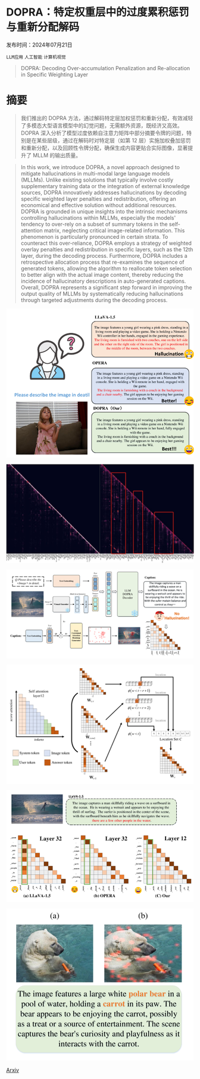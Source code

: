 # DOPRA：特定权重层中的过度累积惩罚与重新分配解码

发布时间：2024年07月21日

`LLM应用` `人工智能` `计算机视觉`

> DOPRA: Decoding Over-accumulation Penalization and Re-allocation in Specific Weighting Layer

# 摘要

> 我们推出的 DOPRA 方法，通过解码特定层加权惩罚和重新分配，有效减轻了多模态大型语言模型中的幻觉问题，无需额外资源，既经济又高效。DOPRA 深入分析了模型过度依赖自注意力矩阵中部分摘要令牌的问题，特别是在某些层级，通过在解码时对特定层（如第 12 层）实施加权叠加惩罚和重新分配，以及回顾性令牌分配，确保生成内容更贴合实际图像，显著提升了 MLLM 的输出质量。

> In this work, we introduce DOPRA, a novel approach designed to mitigate hallucinations in multi-modal large language models (MLLMs). Unlike existing solutions that typically involve costly supplementary training data or the integration of external knowledge sources, DOPRA innovatively addresses hallucinations by decoding specific weighted layer penalties and redistribution, offering an economical and effective solution without additional resources. DOPRA is grounded in unique insights into the intrinsic mechanisms controlling hallucinations within MLLMs, especially the models' tendency to over-rely on a subset of summary tokens in the self-attention matrix, neglecting critical image-related information. This phenomenon is particularly pronounced in certain strata. To counteract this over-reliance, DOPRA employs a strategy of weighted overlay penalties and redistribution in specific layers, such as the 12th layer, during the decoding process. Furthermore, DOPRA includes a retrospective allocation process that re-examines the sequence of generated tokens, allowing the algorithm to reallocate token selection to better align with the actual image content, thereby reducing the incidence of hallucinatory descriptions in auto-generated captions. Overall, DOPRA represents a significant step forward in improving the output quality of MLLMs by systematically reducing hallucinations through targeted adjustments during the decoding process.

![DOPRA：特定权重层中的过度累积惩罚与重新分配解码](../../../paper_images/2407.15130/x1.png)

![DOPRA：特定权重层中的过度累积惩罚与重新分配解码](../../../paper_images/2407.15130/attn_3.png)

![DOPRA：特定权重层中的过度累积惩罚与重新分配解码](../../../paper_images/2407.15130/x2.png)

![DOPRA：特定权重层中的过度累积惩罚与重新分配解码](../../../paper_images/2407.15130/x3.png)

![DOPRA：特定权重层中的过度累积惩罚与重新分配解码](../../../paper_images/2407.15130/x4.png)

![DOPRA：特定权重层中的过度累积惩罚与重新分配解码](../../../paper_images/2407.15130/x5.png)

[Arxiv](https://arxiv.org/abs/2407.15130)